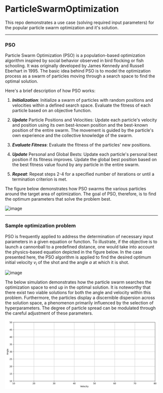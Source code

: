# ParticleSwarmOptimization
This repo demonstrates a use case (solving required input parameters) for the popular particle swarm optimization and it's solution.

---
### PSO 

Particle Swarm Optimization (PSO) is a population-based optimization algorithm inspired by social behavior observed in bird flocking or 
fish schooling. It was originally developed by James Kennedy and Russell Eberhart in 1995. The basic idea behind PSO is to model the 
optimization process as a swarm of particles moving through a search space to find the optimal solution.

Here's a brief description of how PSO works:

1. ***Initialization***:
    Initialize a swarm of particles with random positions and velocities within a defined search space.
    Evaluate the fitness of each particle based on an objective function.

2. ***Update*** Particle Positions and Velocities:
    Update each particle's velocity and position using its own best-known position and the best-known position of the entire swarm.
    The movement is guided by the particle's own experience and the collective knowledge of the swarm.

3. ***Evaluate Fitness***:
    Evaluate the fitness of the particles' new positions.

4. ***Update*** Personal and Global Bests:
    Update each particle's personal best position if its fitness improves.
    Update the global best position based on the best fitness value found by any particle in the entire swarm.

5. ***Repeat***:
    Repeat steps 2-4 for a specified number of iterations or until a termination criterion is met.

The figure below demonstrates how PSO swarms the various particles around the target area of optimization. The goal of PSO, therefore,
is to find the optimum parameters that solve the problem best.

![image](https://github.com/ABr-hub/Drawings/blob/230cdf6971433212fa16772b73dc75d4fbd238c6/Unbenanntes%20Diagramm.drawio.svg)

---
### Sample optimization problem

PSO is frequently applied to address the determination of necessary input parameters in a given equation or function. 
To illustrate, if the objective is to launch a cannonball to a predefined distance, one would take into account the 
physics-based equation depicted in the figure below.
In the case presented here, the PSO algorithm is applied to find the desired optimum initial velocity $v_i$ of the shot and the 
angle $a$ at which it is shot.

![image](https://github.com/ABr-hub/Drawings/blob/c1f7cb723c4c8e6cdb3e67fe3e025e8e6ba46c24/Unbenanntes%20Diagramm.drawio.svg)

The below simulation demonstrates how the particle swarm searches the optimization space to end up in the optimal solution. 
It is noteworthy that there exist two viable solutions for both the angle and velocity within this problem. Furthermore, 
the particles display a discernible dispersion across the solution space, a phenomenon primarily influenced by the selection 
of hyperparameters. The degree of particle spread can be modulated through the careful adjustment of these parameters.

![](https://github.com/ABr-hub/ParticleSwarmOptimization/blob/main/PSO_2Solution.gif)
